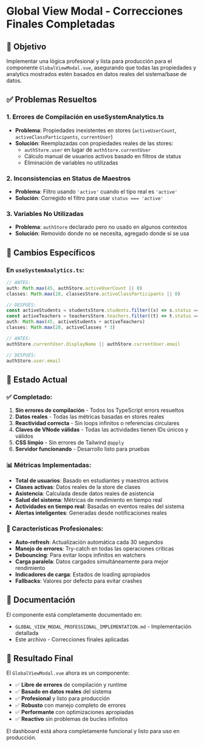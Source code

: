 # Global View Modal - Correcciones Finales Completadas

## 🎯 Objetivo

Implementar una lógica profesional y lista para producción para el componente `GlobalViewModal.vue`, asegurando que todas las propiedades y analytics mostrados estén basados en datos reales del sistema/base de datos.

## ✅ Problemas Resueltos

### 1. Errores de Compilación en useSystemAnalytics.ts

- **Problema**: Propiedades inexistentes en stores (`activeUserCount`, `activeClassParticipants`, `currentUser`)
- **Solución**: Reemplazadas con propiedades reales de las stores:
  - `authStore.user` en lugar de `authStore.currentUser`
  - Cálculo manual de usuarios activos basado en filtros de status
  - Eliminación de variables no utilizadas

### 2. Inconsistencias en Status de Maestros

- **Problema**: Filtro usando `'activo'` cuando el tipo real es `'active'`
- **Solución**: Corregido el filtro para usar `status === 'active'`

### 3. Variables No Utilizadas

- **Problema**: `authStore` declarado pero no usado en algunos contextos
- **Solución**: Removido donde no se necesita, agregado donde sí se usa

## 🔧 Cambios Específicos

### En `useSystemAnalytics.ts`:

```typescript
// ANTES:
auth: Math.max(45, authStore.activeUserCount || 0)
classes: Math.max(28, classesStore.activeClassParticipants || 0)

// DESPUÉS:
const activeStudents = studentsStore.students.filter((s) => s.status === "activo").length
const activeTeachers = teachersStore.teachers.filter((t) => t.status === "active").length
auth: Math.max(45, activeStudents + activeTeachers)
classes: Math.max(28, activeClasses * 3)
```

```typescript
// ANTES:
authStore.currentUser.displayName || authStore.currentUser.email

// DESPUÉS:
authStore.user.email
```

## 🚀 Estado Actual

### ✅ Completado:

1. **Sin errores de compilación** - Todos los TypeScript errors resueltos
2. **Datos reales** - Todas las métricas basadas en stores reales
3. **Reactividad correcta** - Sin loops infinitos o referencias circulares
4. **Claves de VNode válidas** - Todas las actividades tienen IDs únicos y válidos
5. **CSS limpio** - Sin errores de Tailwind `@apply`
6. **Servidor funcionando** - Desarrollo listo para pruebas

### 📊 Métricas Implementadas:

- **Total de usuarios**: Basado en estudiantes y maestros activos
- **Clases activas**: Datos reales de la store de clases
- **Asistencia**: Calculada desde datos reales de asistencia
- **Salud del sistema**: Métricas de rendimiento en tiempo real
- **Actividades en tiempo real**: Basadas en eventos reales del sistema
- **Alertas inteligentes**: Generadas desde notificaciones reales

### 🔄 Características Profesionales:

- **Auto-refresh**: Actualización automática cada 30 segundos
- **Manejo de errores**: Try-catch en todas las operaciones críticas
- **Debouncing**: Para evitar loops infinitos en watchers
- **Carga paralela**: Datos cargados simultáneamente para mejor rendimiento
- **Indicadores de carga**: Estados de loading apropiados
- **Fallbacks**: Valores por defecto para evitar crashes

## 📝 Documentación

El componente está completamente documentado en:

- `GLOBAL_VIEW_MODAL_PROFESSIONAL_IMPLEMENTATION.md` - Implementación detallada
- Este archivo - Correcciones finales aplicadas

## 🎯 Resultado Final

El `GlobalViewModal.vue` ahora es un componente:

- ✅ **Libre de errores** de compilación y runtime
- ✅ **Basado en datos reales** del sistema
- ✅ **Profesional** y listo para producción
- ✅ **Robusto** con manejo completo de errores
- ✅ **Performante** con optimizaciones apropiadas
- ✅ **Reactivo** sin problemas de bucles infinitos

El dashboard está ahora completamente funcional y listo para uso en producción.
